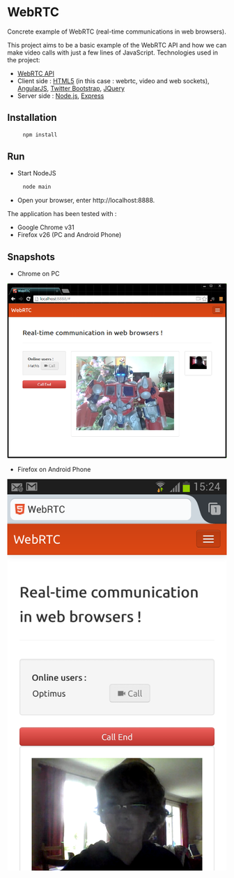 WebRTC
======

Concrete example of WebRTC (real-time communications in web browsers).

This project aims to be a basic example of the WebRTC API and how we can make video calls with just a few lines of  JavaScript.
Technologies used in the project:
* [WebRTC API](http://en.wikipedia.org/wiki/WebRTC)
* Client side : [HTML5](http://www.html5rocks.com/en/) (in this case : webrtc, video and web sockets), [AngularJS](http://angularjs.org/), [Twitter Bootstrap](http://twitter.github.com/bootstrap/), [JQuery](http://jquery.com/)
* Server side : [Node.js](http://nodejs.org/), [Express](http://expressjs.com/)


## Installation

``` bash
     npm install
```

## Run

* Start NodeJS

``` bash
     node main
```

* Open your browser, enter http://localhost:8888.

The application has been tested with :
* Google Chrome v31
* Firefox v26 (PC and Android Phone)

## Snapshots

* Chrome on PC

![Caller with Chrome](/docs/webrtc_part1.png)


* Firefox on Android Phone

![Callee with FF](/docs/webrtc_part2.png)